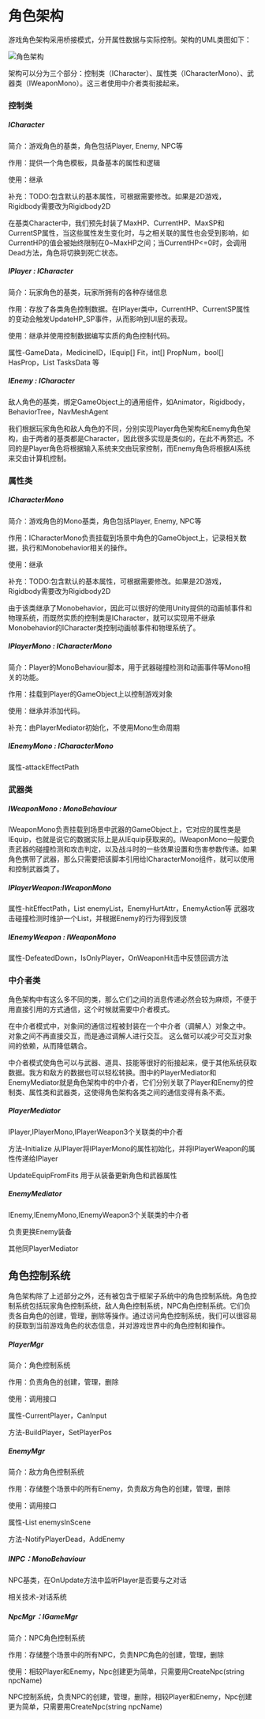 # 角色架构
游戏角色架构采用桥接模式，分开属性数据与实际控制。架构的UML类图如下：

![角色架构](http://on-img.com/chart_image/59684a60e4b064b2bffc51f2.png)

架构可以分为三个部分：控制类（ICharacter）、属性类（ICharacterMono）、武器类（IWeaponMono）。这三者使用中介者类衔接起来。

### 控制类

##### ICharacter

简介：游戏角色的基类，角色包括Player, Enemy, NPC等

作用：提供一个角色模板，具备基本的属性和逻辑

使用：继承

补充：TODO:包含默认的基本属性，可根据需要修改。如果是2D游戏，Rigidbody需要改为Rigidbody2D

在基类Character中，我们预先封装了MaxHP、CurrentHP、MaxSP和CurrentSP属性，当这些属性发生变化时，与之相关联的属性也会受到影响，如CurrentHP的值会被始终限制在0~MaxHP之间；当CurrentHP<=0时，会调用Dead方法，角色将切换到死亡状态。

##### IPlayer : ICharacter

简介：玩家角色的基类，玩家所拥有的各种存储信息

作用：存放了各类角色控制数据。在IPlayer类中，CurrentHP、CurrentSP属性的变动会触发UpdateHP_SP事件，从而影响到UI层的表现。

使用：继承并使用控制数据编写实质的角色控制代码。

属性-GameData，MedicineID，IEquip[] Fit，int[] PropNum，bool[] HasProp，List<TaskData> TasksData 等

##### IEnemy : ICharacter

敌人角色的基类，绑定GameObject上的通用组件，如Animator，Rigidbody，BehaviorTree，NavMeshAgent

我们根据玩家角色和敌人角色的不同，分别实现Player角色架构和Enemy角色架构，由于两者的基类都是Character，因此很多实现是类似的，在此不再赘述。不同的是Player角色将根据输入系统来交由玩家控制，而Enemy角色将根据AI系统来交由计算机控制。

### 属性类

##### ICharacterMono

简介：游戏角色的Mono基类，角色包括Player, Enemy, NPC等

作用：ICharacterMono负责挂载到场景中角色的GameObject上，记录相关数据，执行和Monobehavior相关的操作。

使用：继承

补充：TODO:包含默认的基本属性，可根据需要修改。如果是2D游戏，Rigidbody需要改为Rigidbody2D

由于该类继承了Monobehavior，因此可以很好的使用Unity提供的动画帧事件和物理系统，而既然实质的控制类是ICharacter，就可以实现用不继承Monobehavior的ICharacter类控制动画帧事件和物理系统了。

##### IPlayerMono : ICharacterMono

简介：Player的MonoBehaviour脚本，用于武器碰撞检测和动画事件等Mono相关的功能。

作用：挂载到Player的GameObject上以控制游戏对象

使用：继承并添加代码。

补充：由PlayerMediator初始化，不使用Mono生命周期

##### IEnemyMono : ICharacterMono

属性-attackEffectPath

### 武器类

##### IWeaponMono : MonoBehaviour

IWeaponMono负责挂载到场景中武器的GameObject上，它对应的属性类是IEquip，也就是说它的数据实际上是从IEquip获取来的。IWeaponMono一般要负责武器的碰撞检测和攻击判定，以及战斗时的一些效果设置和伤害参数传递。如果角色携带了武器，那么只需要把该脚本引用给ICharacterMono组件，就可以使用和控制武器类了。

##### IPlayerWeapon:IWeaponMono

属性-hitEffectPath，List<GameObject> enemyList，EnemyHurtAttr，EnemyAction等
武器攻击碰撞检测时维护一个List，并根据Enemy的行为得到反馈

##### IEnemyWeapon : IWeaponMono

属性-DefeatedDown，IsOnlyPlayer，OnWeaponHit击中反馈回调方法

### 中介者类

角色架构中有这么多不同的类，那么它们之间的消息传递必然会较为麻烦，不便于用直接引用的方式通信，这个时候就需要中介者模式。

在中介者模式中，对象间的通信过程被封装在一个中介者（调解人）对象之中。 对象之间不再直接交互，而是通过调解人进行交互。 这么做可以减少可交互对象间的依赖，从而降低耦合。

中介者模式使角色可以与武器、道具、技能等很好的衔接起来，便于其他系统获取数据。我方和敌方的数据也可以轻松转换。图中的PlayerMediator和EnemyMediator就是角色架构中的中介者，它们分别关联了Player和Enemy的控制类、属性类和武器类，这使得角色架构各类之间的通信变得有条不紊。

##### PlayerMediator

IPlayer,IPlayerMono,IPlayerWeapon3个关联类的中介者

方法-Initialize 从IPlayer将IPlayerMono的属性初始化，并将IPlayerWeapon的属性传递给IPlayer

UpdateEquipFromFits 用于从装备更新角色和武器属性

##### EnemyMediator

IEnemy,IEnemyMono,IEnemyWeapon3个关联类的中介者

负责更换Enemy装备

其他同PlayerMediator

## 角色控制系统

角色架构除了上述部分之外，还有被包含于框架子系统中的角色控制系统。角色控制系统包括玩家角色控制系统，敌人角色控制系统，NPC角色控制系统。它们负责各自角色的创建，管理，删除等操作。通过访问角色控制系统，我们可以很容易的获取到当前游戏角色的状态信息，并对游戏世界中的角色控制和操作。

##### PlayerMgr
简介：角色控制系统

作用：负责角色的创建，管理，删除

使用：调用接口

属性-CurrentPlayer，CanInput

方法-BuildPlayer，SetPlayerPos

##### EnemyMgr

简介：敌方角色控制系统

作用：存储整个场景中的所有Enemy，负责敌方角色的创建，管理，删除

使用：调用接口

属性-List<IEnemy> enemysInScene

方法-NotifyPlayerDead，AddEnemy

##### INPC：MonoBehaviour
NPC基类，在OnUpdate方法中监听Player是否要与之对话

相关技术-对话系统

##### NpcMgr：IGameMgr

简介：NPC角色控制系统

作用：存储整个场景中的所有NPC，负责NPC角色的创建，管理，删除

使用：相较Player和Enemy，Npc创建更为简单，只需要用CreateNpc(string npcName)

NPC控制系统，负责NPC的创建，管理，删除，相较Player和Enemy，Npc创建更为简单，只需要用CreateNpc(string npcName)

